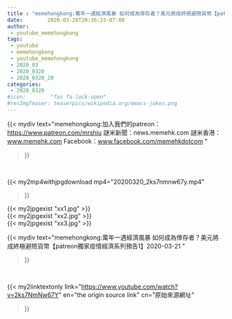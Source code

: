 ```yaml
---
title : "memehongkong:萬年一遇經濟風暴 如何成為倖存者？美元將成終極避險貨幣【patreon獨家疫情經濟系列預告1】2020-03-21 "
date:        2020-03-20T20:36:23-07:00
author:
 - youtube_memehongkong
tags:
 - youtube
 - memehongkong
 - youtube_memehongkong
 - 2020_03
 - 2020_0320
 - 2020_0320_20
categories:
 - 2020_0320
#icon:        "fas fa-lock-open"
#resImgTeaser: teaserpics/wikipedia.org/emacs-jokes.png
---
```


{{< mydiv text="memehongkong:加入我們的patreon：https://www.patreon.com/mrshiu 謎米新聞：news.memehk.com 謎米香港： www.memehk.com Facebook：www.facebook.com/memehkdotcom "
>}}
<br>


{{< my2mp4withjpgdownload mp4="20200320_2ks7nmnw67y.mp4"
>}}

{{< my2jpgexist "xx1.jpg" >}}<br>
{{< my2jpgexist "xx2.jpg" >}}<br>
{{< my2jpgexist "xx3.jpg" >}}<br>



{{< mydiv text="memehongkong:萬年一遇經濟風暴 如何成為倖存者？美元將成終極避險貨幣【patreon獨家疫情經濟系列預告1】2020-03-21 "
>}}
<br>

{{< my2linktextonly link="https://www.youtube.com/watch?v=2ks7NmNw67Y"
en="the origin source link" cn="原始來源網址"
>}}


<br>

